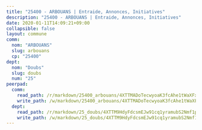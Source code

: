 ```yaml
---
title: "25400 - ARBOUANS | Entraide, Annonces, Initiatives"
description: "25400 - ARBOUANS | Entraide, Annonces, Initiatives"
date: 2020-01-11T14:09:21+09:00
collapsible: false
layout: commune
comm:
  nom: "ARBOUANS"
  slug: arbouans
  cp: "25400"
dept:
  nom: "Doubs"
  slug: doubs
  num: "25"
peerpad:
  comm:
    read_path: /r/markdown/25400_arbouans/4XTTMADoTecwyoaK3fcAhe1tWaXFxUAj4oBXibjeH4gtTEYCQ
    write_path: /w/markdown/25400_arbouans/4XTTMADoTecwyoaK3fcAhe1tWaXFxUAj4oBXibjeH4gtTEYCQ-K3TgUmRTzh2dFNbUE2Ar9PgkbGEHQTKLdECrRpERnE7p6ZhUKGQaw6viaXncAtxzqt78zCgfJP2gNCJiHRC89shiZRidhd1qb3iTKySYqTsoFcNxEK9q4TY3PDwsuMwyp4YtsFzx
  dept:
    read_path: /r/markdown/25_doubs/4XTTM9HdyFdcsmEJw91cq1yramubS2Nmf1ps2s84xcMxY74Zv
    write_path: /w/markdown/25_doubs/4XTTM9HdyFdcsmEJw91cq1yramubS2Nmf1ps2s84xcMxY74Zv-K3TgURza6A4QY75MscA2g52nUX9tjMQaHW9mgBSgyRKNNp3M6gkaXA9iDDtpbSx22mTSZbQLYS1izbwsznz8e9u5BERCmGKxZ379xV2nAaDe1bGyxrjytc7G1EcbGtknRFYQ1Lxp
---
```


